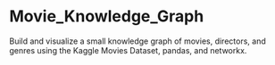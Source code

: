 # Movie_Knowledge_Graph
Build and visualize a small knowledge graph of movies, directors, and genres using the Kaggle Movies Dataset, pandas, and networkx.
